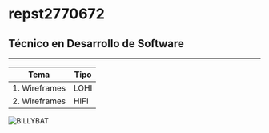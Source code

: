 # repst2770672
## Técnico en Desarrollo de Software
---

| Tema | Tipo |
|-------|-------|
| 1. Wireframes | LOHI | 
| 2. Wireframes | HIFI |

![BILLYBAT](http://tinyurl.com/bdcuprvk)